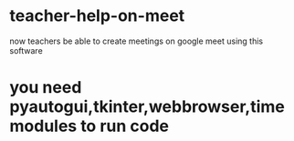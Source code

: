 # teacher-help-on-meet
now teachers be able to create meetings on google meet using this software
# you need pyautogui,tkinter,webbrowser,time modules to run code
